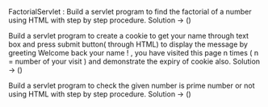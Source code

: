 FactorialServlet : Build a servlet program to find the factorial of a number using HTML with step by step
procedure.
Solution -> ()


Build a servlet program to create a cookie to get your name through text box and press submit
button( through HTML) to display the message by greeting Welcome back your name ! , you have
visited this page n times ( n = number of your visit ) and demonstrate the expiry of cookie also.
Solution -> ()


Build a servlet program to check the given number is prime number or not using HTML with step
by step procedure.
Solution -> ()
